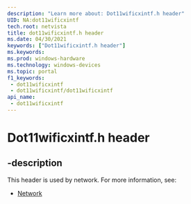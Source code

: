 ```yaml
---
description: "Learn more about: Dot11wificxintf.h header"
UID: NA:dot11wificxintf
tech.root: netvista
title: dot11wificxintf.h header
ms.date: 04/30/2021
keywords: ["Dot11wificxintf.h header"]
ms.keywords: 
ms.prod: windows-hardware
ms.technology: windows-devices
ms.topic: portal
f1_keywords:
 - dot11wificxintf
 - dot11wificxintf/dot11wificxintf
api_name:
 - dot11wificxintf
---
```


# Dot11wificxintf.h header


## -description

This header is used by network. For more information, see:

- [Network](../_netvista/index.md)

